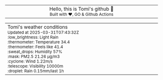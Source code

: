 
<div align="center">
<table>
<tbody>
<td align="center">
<img width="2000" height="0"><br>
Hello, this is Tomi's github 👋<br>
<sup>Built with ❤️, GO & Github Actions</sup><br>
<img width="2000" height="0">
</td>
</tbody>
</table>
</div>
<table>
<tbody>
<td align="left">
<img width="2000" height="0"><br>
Tomi's weather conditions<br>
<sup>Updated at 2025-03-31T07:43:32Z</sup><br>
<sup>:low_brightness: Light Rain</sup><br>
<sup>:thermometer: Temperature 34.4 </sup><br>
<sup>:thermometer: Feels like 41.4</sup><br>
<sup>:sweat_drops: Humidity 57%</sup><br>
<sup>:mask: PM2.5 21.26 μg/m3</sup><br>
<sup>:cyclone: Wind 1.22m/s </sup><br>
<sup>:telescope: Visibility 10000m </sup><br>
<sup>:droplet: Rain 0.15mm/last 1h </sup><br>
<img width="2000" height="0">
</td>
<td align="left">
<img width="2000" height="0"><br>
<br>
<img width="2000" height="0">
</td>
</tbody>
</table>
</div>
    